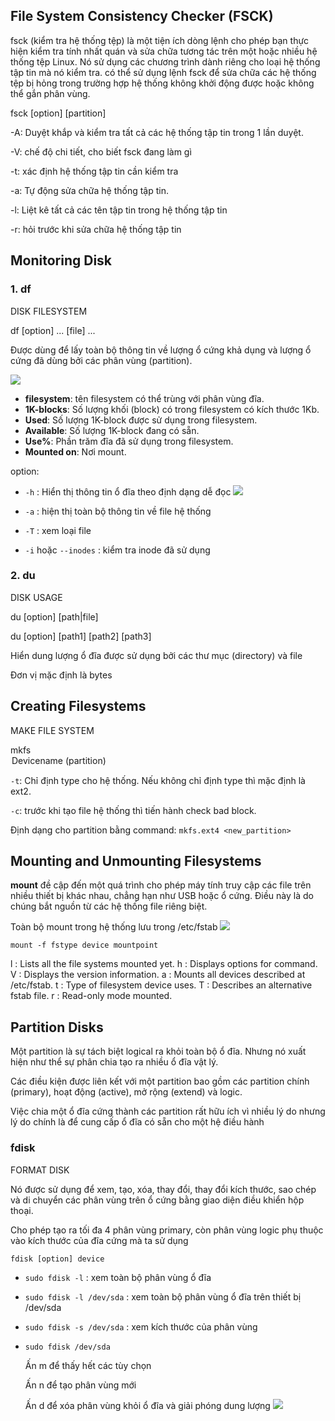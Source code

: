 ## File System Consistency Checker (FSCK)

fsck (kiểm tra hệ thống tệp) là một tiện ích dòng lệnh cho phép bạn thực hiện kiểm tra tính nhất quán và sửa chữa tương tác trên một hoặc nhiều hệ thống tệp Linux. Nó sử dụng các chương trình dành riêng cho loại hệ thống tập tin mà nó kiểm tra.
có thể sử dụng lệnh fsck để sửa chữa các hệ thống tệp bị hỏng trong trường hợp hệ thống không khởi động được hoặc không thể gắn phân vùng.


fsck [option] [partition]

-A: Duyệt khắp và kiểm tra tất cả các hệ thống tập tin trong 1 lần duyệt.

-V: chế độ chi tiết, cho biết fsck đang làm gì

-t: xác định hệ thống tập tin cần kiểm tra

-a: Tự động sửa chữa hệ thống tập tin.

-l: Liệt kê tất cả các tên tập tin trong hệ thống tập tin

-r: hỏi trước khi sửa chữa hệ thống tập tin



## Monitoring Disk

### 1. df
DISK FILESYSTEM

df [option] ... [file] ...

Được dùng để lấy toàn bộ thông tin về lượng ổ cứng khả dụng và lượng ổ cứng đã dùng bởi các phân vùng (partition).

![](https://f6-zpcloud.zdn.vn/4056597831803378453/45477b49eeda218478cb.jpg)

- **filesystem**: tên filesystem có thể trùng với phân vùng đĩa.
- **1K-blocks**: Số lượng khối (block) có trong filesystem có kích thước 1Kb.
- **Used**: Số lượng 1K-block được sử dụng trong filesystem.
- **Available**: Số lượng 1K-block đang có sẵn.
- **Use%**: Phần trăm đĩa đã sử dụng trong filesystem.
- **Mounted on**: Nơi mount.

option:

- `-h` : Hiển thị thông tin ổ đĩa theo định dạng dễ đọc
![](https://f6-zpcloud.zdn.vn/8730875925442365976/6990cb147787b8d9e196.jpg)


- `-a` : hiện thị toàn bộ thông tin về file hệ thống
- `-T` : xem loại file
- `-i` hoặc `--inodes` : kiểm tra inode đã sử dụng


### 2. du
DISK USAGE

du [option] [path|file]

du [option] [path1] [path2] [path3]

Hiển  dung lượng ổ đĩa được sử dụng bởi các thư mục (directory) và file

Đơn vị mặc định là bytes


## Creating Filesystems
MAKE FILE SYSTEM

mkfs <option> Devicename (partition)
  
`-t`: Chỉ định type cho hệ thống. Nếu không chỉ định type thì mặc định là ext2.
  
`-c`: trước khi tạo file hệ thống thì tiến hành check bad block.
  
Định dạng cho partition bằng command: `mkfs.ext4 <new_partition>`


## Mounting and Unmounting Filesystems
**mount** đề cập đến một quá trình cho phép máy tính truy cập các file trên nhiều thiết bị khác nhau, chẳng hạn như USB hoặc ổ cứng. Điều này là do chúng bắt nguồn từ các hệ thống file riêng biệt. 

Toàn bộ mount trong hệ thống lưu trong /etc/fstab
  ![](https://f6-zpcloud.zdn.vn/656976804553489976/912bb9991104de5a8715.jpg)

`mount -f fstype device mountpoint`

l : Lists all the file systems mounted yet.
h : Displays options for command.
V : Displays the version information.
a : Mounts all devices described at /etc/fstab.
t : Type of filesystem device uses.
T : Describes an alternative fstab file.
r : Read-only mode mounted.

## Partition Disks
Một partition là sự tách biệt logical ra khỏi toàn bộ ổ đĩa. Nhưng nó xuất hiện như thể sự phân chia tạo ra nhiều ổ đĩa vật lý.

Các điều kiện được liên kết với một partition bao gồm các partition chính (primary), hoạt động (active), mở rộng (extend) và logic.

Việc chia một ổ đĩa cứng thành các partition rất hữu ích vì nhiều lý do nhưng lý do chính là để cung cấp ổ đĩa có sẵn cho một hệ điều hành

### fdisk
FORMAT DISK
  
Nó được sử dụng để xem, tạo, xóa, thay đổi, thay đổi kích thước, sao chép và di chuyển các phân vùng trên ổ cứng bằng giao diện điều khiển hộp thoại.
 
Cho phép tạo ra tối đa 4 phân vùng primary, còn phân vùng logic phụ thuộc vào kích thước của đĩa cứng mà ta sử dụng

`fdisk [option] device `

- `sudo fdisk -l` : xem toàn bộ phân vùng ổ đĩa
 
- `sudo fdisk -l /dev/sda` : xem toàn bộ phân vùng ổ đĩa trên thiết bị /dev/sda
  
- `sudo fdisk -s /dev/sda` : xem kích thước của phân vùng
  
- `sudo fdisk /dev/sda`
  
    Ấn m để thấy hết các tùy chọn

    Ấn n để tạo phân vùng mới

    Ấn d để xóa phân vùng khỏi ổ đĩa và giải phóng dung lượng
![](https://f5-zpcloud.zdn.vn/419097643625438136/4392c3aa963659680027.jpg)
  








































